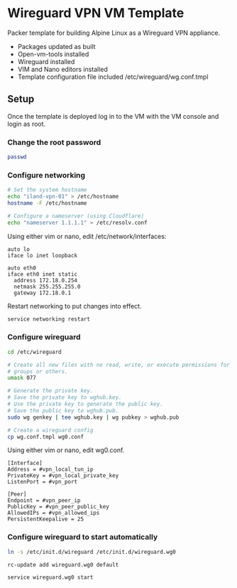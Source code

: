 # Wireguard VPN VM Template

Packer template for building Alpine Linux as a Wireguard VPN appliance.

- Packages updated as built
- Open-vm-tools installed
- Wireguard installed
- VIM and Nano editors installed
- Template configuration file included /etc/wireguard/wg.conf.tmpl

## Setup

Once the template is deployed log in to the VM with the VM console and login as root.

### Change the root password

```bash
passwd
```

### Configure networking

```bash
# Set the system hostname
echo "iland-vpn-01" > /etc/hostname
hostname -F /etc/hostname

# Configure a nameserver (using Cloudflare)
echo "nameserver 1.1.1.1" > /etc/resolv.conf
```

Using either vim or nano, edit /etc/network/interfaces:

```readline config
auto lo
iface lo inet loopback

auto eth0
iface eth0 inet static
  address 172.18.0.254
  netmask 255.255.255.0
  gateway 172.18.0.1
```

Restart networking to put changes into effect.

```bash
service networking restart
```

### Configure wireguard

```bash
cd /etc/wireguard

# Create all new files with no read, write, or execute permissions for
# groups or others.
umask 077

# Generate the private key.
# Save the private key to wghub.key.
# Use the private key to generate the public key.
# Save the public key to wghub.pub.
sudo wg genkey | tee wghub.key | wg pubkey > wghub.pub

# Create a wireguard config
cp wg.conf.tmpl wg0.conf
```

Using either vim or nano, edit wg0.conf.

```readline config
[Interface]
Address = #vpn_local_tun_ip
PrivateKey = #vpn_local_private_key
ListenPort = #vpn_port

[Peer]
Endpoint = #vpn_peer_ip
PublicKey = #vpn_peer_public_key
AllowedIPs = #vpn_allowed_ips
PersistentKeepalive = 25
```

### Configure wireguard to start automatically

```bash
ln -s /etc/init.d/wireguard /etc/init.d/wireguard.wg0

rc-update add wireguard.wg0 default

service wireguard.wg0 start
```
